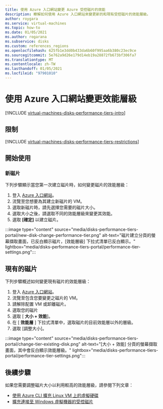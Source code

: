 ```yaml
---
title: 使用 Azure 入口網站變更 Azure 受控磁片的效能
description: 瞭解如何使用 Azure 入口網站來變更新的和現有受控磁片的效能層級。
author: roygara
ms.service: virtual-machines
ms.topic: how-to
ms.date: 01/05/2021
ms.author: rogarana
ms.subservice: disks
ms.custom: references_regions
ms.openlocfilehash: 625fb1e3dd0b433da6b60f995aa6b380c23ec9ce
ms.sourcegitcommit: 5e762a9d26e179d14eb19a28872fb673bf306fa7
ms.translationtype: MT
ms.contentlocale: zh-TW
ms.lasthandoff: 01/05/2021
ms.locfileid: "97901010"
---
```

# <a name="change-your-performance-tier-using-the-azure-portal"></a>使用 Azure 入口網站變更效能層級

[!INCLUDE [virtual-machines-disks-performance-tiers-intro](../../includes/virtual-machines-disks-performance-tiers-intro.md)]

## <a name="restrictions"></a>限制

[!INCLUDE [virtual-machines-disks-performance-tiers-restrictions](../../includes/virtual-machines-disks-performance-tiers-restrictions.md)]

## <a name="getting-started"></a>開始使用

### <a name="new-disks"></a>新磁片

下列步驟顯示當您第一次建立磁片時，如何變更磁片的效能層級：

1. 登入 [Azure 入口網站](https://portal.azure.com/)。
1. 流覽至您想要為其建立新磁片的 VM。
1. 選取新磁片時，請先選擇您需要的磁片大小。
1. 選取大小之後，請選取不同的效能層級來變更其效能。
1. 選取 **[確定]** 以建立磁片。

:::image type="content" source="media/disks-performance-tiers-portal/new-disk-change-performance-tier.png" alt-text="磁片建立分頁的螢幕擷取畫面，已反白顯示磁片，[效能層級] 下拉式清單已反白顯示。" lightbox="media/disks-performance-tiers-portal/performance-tier-settings.png":::


## <a name="existing-disks"></a>現有的磁片

下列步驟概述如何變更現有磁片的效能層級：

1. 登入 [Azure 入口網站](https://portal.azure.com/)。
1. 流覽至包含您要變更之磁片的 VM。
1. 請解除配置 VM 或卸離磁片。
1. 選取您的磁片
1. 選取 [ **大小 + 效能**]。
1. 在 [ **效能層** ] 下拉式清單中，選取磁片的目前效能層以外的層級。
1. 選取 [調整大小]。

:::image type="content" source="media/disks-performance-tiers-portal/change-tier-existing-disk.png" alt-text="[大小 + 效能] 分頁的螢幕擷取畫面，其中會反白顯示效能層級。" lightbox="media/disks-performance-tiers-portal/performance-tier-settings.png":::

## <a name="next-steps"></a>後續步驟

如果您需要調整磁片大小以利用較高的效能層級，請參閱下列文章：

- [使用 Azure CLI 擴充 Linux VM 上的虛擬硬碟](linux/expand-disks.md)
- [擴充連接至 Windows 虛擬機器的受控磁片](windows/expand-os-disk.md)
